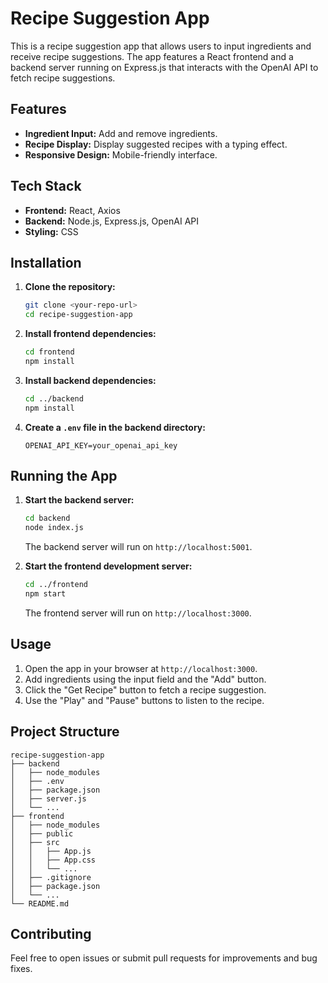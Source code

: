 
# Recipe Suggestion App

This is a recipe suggestion app that allows users to input ingredients and receive recipe suggestions. The app features a React frontend and a backend server running on Express.js that interacts with the OpenAI API to fetch recipe suggestions.

## Features

- **Ingredient Input:** Add and remove ingredients.
- **Recipe Display:** Display suggested recipes with a typing effect.
- **Responsive Design:** Mobile-friendly interface.

## Tech Stack

- **Frontend:** React, Axios
- **Backend:** Node.js, Express.js, OpenAI API
- **Styling:** CSS

## Installation

1. **Clone the repository:**
   ```sh
   git clone <your-repo-url>
   cd recipe-suggestion-app
   ```

2. **Install frontend dependencies:**
   ```sh
   cd frontend
   npm install
   ```

3. **Install backend dependencies:**
   ```sh
   cd ../backend
   npm install
   ```

4. **Create a `.env` file in the backend directory:**
   ```env
   OPENAI_API_KEY=your_openai_api_key
   ```

## Running the App

1. **Start the backend server:**
   ```sh
   cd backend
   node index.js
   ```
   The backend server will run on `http://localhost:5001`.

2. **Start the frontend development server:**
   ```sh
   cd ../frontend
   npm start
   ```
   The frontend server will run on `http://localhost:3000`.

## Usage

1. Open the app in your browser at `http://localhost:3000`.
2. Add ingredients using the input field and the "Add" button.
3. Click the "Get Recipe" button to fetch a recipe suggestion.
4. Use the "Play" and "Pause" buttons to listen to the recipe.

## Project Structure

```
recipe-suggestion-app
├── backend
│   ├── node_modules
│   ├── .env
│   ├── package.json
│   ├── server.js
│   └── ...
├── frontend
│   ├── node_modules
│   ├── public
│   ├── src
│   │   ├── App.js
│   │   ├── App.css
│   │   └── ...
│   ├── .gitignore
│   ├── package.json
│   └── ...
└── README.md
```

## Contributing

Feel free to open issues or submit pull requests for improvements and bug fixes.

